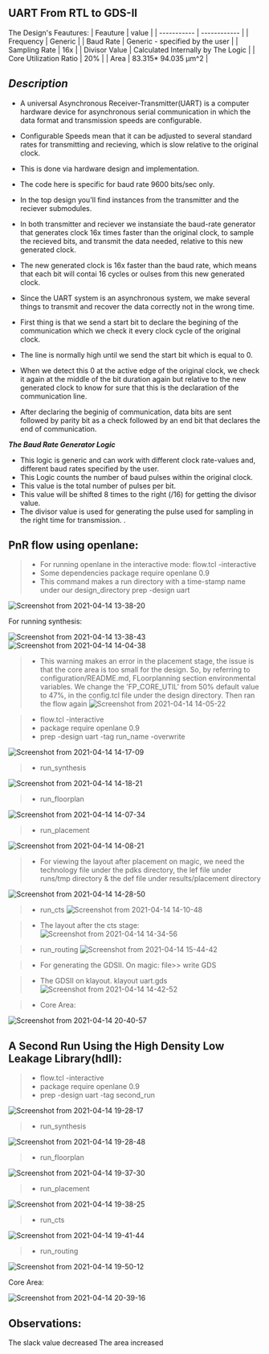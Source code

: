 UART From RTL to GDS-II
-----------------------
The Design's Feautures:
| Feauture               |         value                                     |
| -----------            | ------------                                      |
| Frequency              | Generic                                           |
| Baud Rate              | Generic - specified by the user                   |
| Sampling Rate          | 16x                                               |
|  Divisor Value         | Calculated Internally by The Logic                |
| Core Utilization Ratio | 20%                                               |
| Area                   | 83.315* 94.035 μm^2                               |
  
**_Description_** 
  --------------
* A universal Asynchronous Receiver-Transmitter(UART) is a computer hardware device for asynchronous serial communication in which the data format and transmission speeds are configurable.
* Configurable Speeds mean that it can be adjusted to several standard rates for transmitting and recieving, which is slow relative to the original clock.
* This is done via hardware design and implementation.
* The code here is specific for baud rate 9600 bits/sec only.
* In the top design you'll find instances from the transmitter and the reciever submodules.
* In both transmitter and reciever we instansiate the baud-rate generator that generates clock 16x times faster than the      original clock, to sample the recieved bits, and transmit the data needed, relative to this new generated clock.
* The new generated clock is 16x faster than the baud rate, which means that each bit will contai 16 cycles or oulses from this new generated clock.
* Since the UART system is an asynchronous system, we make several things to transmit and recover the data correctly not in the wrong time.
* First thing is that we send a start bit to declare the begining of the communication which we check it every clock cycle of the original clock.

* The line is normally high until we send the start bit which is equal to 0.
* When we detect this 0 at the active edge of the original clock, we check it again at the middle of the bit duration again but relative to the new generated clock to know for sure that this is the declaration of the communication line.
* After declaring the beginig of communication, data bits are sent followed by parity bit as a check followed by an end bit that declares the end of communication.

**_The Baud Rate Generator Logic_**
* This logic is generic and can work with different clock rate-values and, different baud rates specified by the user.
* This Logic counts the number of baud pulses within the original clock. 
* This value is the total number of pulses per bit.
* This value will be shifted 8 times to the right (/16) for getting the divisor value.
* The divisor value is used for generating the pulse used for sampling in the right time for transmission. . 

## PnR flow using openlane:

> - For running openlane in the interactive mode:
flow.tcl -interactive
> - Some dependencies
package require openlane 0.9
> - This command makes a run directory with a time-stamp name under our design_directory
prep -design uart

![Screenshot from 2021-04-14 13-38-20](https://user-images.githubusercontent.com/36249257/114717009-eb82a500-9d34-11eb-827a-bc39186e6233.png)

For running synthesis:

![Screenshot from 2021-04-14 13-38-43](https://user-images.githubusercontent.com/36249257/114717685-93986e00-9d35-11eb-835d-8b3f4d1bb2f4.png)
![Screenshot from 2021-04-14 14-04-38](https://user-images.githubusercontent.com/36249257/114717753-a743d480-9d35-11eb-81d7-00858b67bf32.png)

> - This warning makes an error in the placement stage, the issue is that the core area is too small for the design.
So, by referring to configuration/README.md, FLoorplanning section environmental variables.
We change the 'FP_CORE_UTIL' from 50% default value to 47%, in the config.tcl file under the design directory.
Then ran the flow again
![Screenshot from 2021-04-14 14-05-22](https://user-images.githubusercontent.com/36249257/114717854-c5a9d000-9d35-11eb-80dd-d3c416215da6.png)

> - flow.tcl -interactive
> - package require openlane 0.9
> - prep -design uart -tag run_name -overwrite

![Screenshot from 2021-04-14 14-17-09](https://user-images.githubusercontent.com/36249257/114719702-a3b14d00-9d37-11eb-94b9-8d06ca9609c5.png)

> - run_synthesis

![Screenshot from 2021-04-14 14-18-21](https://user-images.githubusercontent.com/36249257/114719750-add34b80-9d37-11eb-8c9f-f1dcc102d361.png)

> - run_floorplan

![Screenshot from 2021-04-14 14-07-34](https://user-images.githubusercontent.com/36249257/114717814-b7f44a80-9d35-11eb-9728-c85f72a9e69c.png)


> - run_placement

![Screenshot from 2021-04-14 14-08-21](https://user-images.githubusercontent.com/36249257/114719511-749adb80-9d37-11eb-86c8-eca2cffa5599.png)

> - For viewing the layout after placement on magic, we need the technology file under the pdks directory, the lef file under runs/tmp directory & the def file under results/placement directory

![Screenshot from 2021-04-14 14-28-50](https://user-images.githubusercontent.com/36249257/114719904-d0fdfb00-9d37-11eb-80dd-de6474ad6b1d.png)


> - run_cts
![Screenshot from 2021-04-14 14-10-48](https://user-images.githubusercontent.com/36249257/114719591-88ded880-9d37-11eb-85a4-4b1443a4962f.png)

> - The layout after the cts stage:
![Screenshot from 2021-04-14 14-34-56](https://user-images.githubusercontent.com/36249257/114720635-79ac5a80-9d38-11eb-9be3-c9e1541da39d.png)


> - run_routing
![Screenshot from 2021-04-14 15-44-42](https://user-images.githubusercontent.com/36249257/114720526-600b1300-9d38-11eb-8641-cb47106449e4.png)

> - For generating the GDSII.
On magic: file>> write GDS

> - The GDSII on klayout.
klayout uart.gds
![Screenshot from 2021-04-14 14-42-52](https://user-images.githubusercontent.com/36249257/114721792-8ed5b900-9d39-11eb-850e-73f0d89960f9.png)

> - Core Area:

![Screenshot from 2021-04-14 20-40-57](https://user-images.githubusercontent.com/36249257/114762408-061f4300-9d62-11eb-8af6-6b18895c42dc.png)


## A Second Run Using the High Density Low Leakage Library(hdll):
> - flow.tcl -interactive
> - package require openlane 0.9
> - prep -design uart -tag second_run

![Screenshot from 2021-04-14 19-28-17](https://user-images.githubusercontent.com/36249257/114760110-4630f680-9d5f-11eb-82c8-5c25f7b67d55.png)

> - run_synthesis

![Screenshot from 2021-04-14 19-28-48](https://user-images.githubusercontent.com/36249257/114760213-5f39a780-9d5f-11eb-83fb-55d707a7dd6a.png)

> - run_floorplan

![Screenshot from 2021-04-14 19-37-30](https://user-images.githubusercontent.com/36249257/114760243-6660b580-9d5f-11eb-99c8-1a9e8f438fd8.png)

> - run_placement

![Screenshot from 2021-04-14 19-38-25](https://user-images.githubusercontent.com/36249257/114760373-85f7de00-9d5f-11eb-9fff-0957c2f3ab3e.png)

> - run_cts

![Screenshot from 2021-04-14 19-41-44](https://user-images.githubusercontent.com/36249257/114760417-9314cd00-9d5f-11eb-90a0-37b72f241fb4.png)

> - run_routing 

![Screenshot from 2021-04-14 19-50-12](https://user-images.githubusercontent.com/36249257/114760511-aaec5100-9d5f-11eb-93fa-94de76ae7202.png)

Core Area:

![Screenshot from 2021-04-14 20-39-16](https://user-images.githubusercontent.com/36249257/114762239-cfe1c380-9d61-11eb-9a6a-ca0c9560741f.png)


## Observations:
The slack value decreased
The area increased
